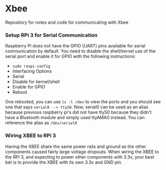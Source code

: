 # Xbee
Repository for notes and code for communicating with Xbee

### Setup RPi 3 for Serial Communication
Raspberry Pi does not have the GPIO (UART) pins available for serial communication by default. You need to disable the shell/kernel use of the serial port and enable it for GPIO with the following instructions:

* `sudo raspi-config`
* Interfacing Options
* Serial
* Disable for kernel/shell
* Enable for GPIO
* Reboot

One rebooted, you can use `ls -l /dev` to view the ports and you should see one that says `serial0 --> ttyS0`. Now, serial0 can be used as an alias because previous raspberry pi's did not have ttyS0 because they didn't have a Bluetooth module and simply used ttyAMA0 instead. You can reference the alias as `/dev/serial0`

### Wiring XBEE to RPi 3
Having the XBEE share the same power rails and ground as the other components caused fairly large voltage dropouts. When wiring the XBEE to the RPi 3, and expecting to power other components with 3.3v, your best bet is to provide the XBEE with its own 3.3v and GND pin.


